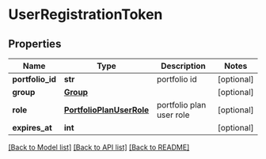 # UserRegistrationToken

## Properties
Name | Type | Description | Notes
------------ | ------------- | ------------- | -------------
**portfolio_id** | **str** | portfolio id | [optional] 
**group** | [**Group**](Group.md) |  | [optional] 
**role** | [**PortfolioPlanUserRole**](PortfolioPlanUserRole.md) | portfolio plan user role | [optional] 
**expires_at** | **int** |  | [optional] 

[[Back to Model list]](../README.md#documentation-for-models) [[Back to API list]](../README.md#documentation-for-api-endpoints) [[Back to README]](../README.md)


